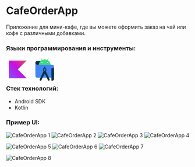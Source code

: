 # CafeOrderApp

Приложение для мини-кафе, где вы можете оформить заказ на чай или кофе с различными добавками.

### Языки программирования и инструменты:
<img align="left" alt="Kotlin" width="64px" hight="64px" src="https://github.com/devicons/devicon/blob/master/icons/kotlin/kotlin-original.svg" style="padding-right:10px;" />
<img align="left" alt="Android Studio" width="64px" hight="64px" src="https://github.com/devicons/devicon/blob/master/icons/androidstudio/androidstudio-original.svg" style="padding-right:10px;" />

<br />
<br />
<br />

### Стек технологий:
- Android SDK
- Kotlin

### Пример UI:
<p>
  <img alt="CafeOrderApp 1" width="200px" hight="400px"  src="https://github.com/Foxxx48/CafeOrderApp/assets/85708455/473fe13e-77b7-44b7-8836-2c9b6bff3b76"/>
  <img alt="CafeOrderApp 2" width="200px" hight="400px"  src="https://github.com/Foxxx48/CafeOrderApp/assets/85708455/603ce29e-1120-4ff5-904c-771a5d59a84d"/>
  <img alt="CafeOrderApp 3" width="200px" hight="400px"  src="https://github.com/Foxxx48/CafeOrderApp/assets/85708455/0373ae73-9dc5-42d8-801d-61172a28916b"/>
  <img alt="CafeOrderApp 4" width="200px" hight="400px"  src="https://github.com/Foxxx48/CafeOrderApp/assets/85708455/be393669-0e71-4a42-8a5e-f189ddf586dc"/>
</p>

<p>
  <img alt="CafeOrderApp 5" width="200px" hight="400px"  src="https://github.com/Foxxx48/CafeOrderApp/assets/85708455/48f41281-c20d-47d5-934a-31637d553265"/>
  <img alt="CafeOrderApp 6" width="200px" hight="400px"  src="https://github.com/Foxxx48/CafeOrderApp/assets/85708455/78235e63-43f9-4113-803f-606d4bdf1d78"/>
  <img alt="CafeOrderApp 7" width="200px" hight="400px"  src="https://github.com/Foxxx48/CafeOrderApp/assets/85708455/db7260f5-9660-4d49-8702-13bf424f59ba"/>
</p>

<p>
  <img alt="CafeOrderApp 8" width="400px" hight="200px"  src="https://github.com/Foxxx48/CafeOrderApp/assets/85708455/b71e7d65-c011-4976-bc93-24f3ccc53583"/>
</p>

<!--
The same on English

# CafeOrderApp

An application for a mini cafe where you can place an order for tea or coffee with different additives.

### Languages and Tools:
<img align="left" alt="Kotlin" width="64px" hight="64px" src="https://github.com/devicons/devicon/blob/master/icons/kotlin/kotlin-original.svg" style="padding-right:10px;" />
<img align="left" alt="Android Studio" width="64px" hight="64px" src="https://github.com/devicons/devicon/blob/master/icons/androidstudio/androidstudio-original.svg" style="padding-right:10px;" />

<br />
<br />
<br />

### Technology stack:
- Android SDK
- Kotlin

### UI example:
<p>
  <img alt="CafeOrderApp 1" width="200px" hight="400px"  src="https://github.com/Foxxx48/CafeOrderApp/assets/85708455/473fe13e-77b7-44b7-8836-2c9b6bff3b76"/>
  <img alt="CafeOrderApp 2" width="200px" hight="400px"  src="https://github.com/Foxxx48/CafeOrderApp/assets/85708455/603ce29e-1120-4ff5-904c-771a5d59a84d"/>
  <img alt="CafeOrderApp 3" width="200px" hight="400px"  src="https://github.com/Foxxx48/CafeOrderApp/assets/85708455/0373ae73-9dc5-42d8-801d-61172a28916b"/>
  <img alt="CafeOrderApp 4" width="200px" hight="400px"  src="https://github.com/Foxxx48/CafeOrderApp/assets/85708455/be393669-0e71-4a42-8a5e-f189ddf586dc"/>
</p>

<p>
  <img alt="CafeOrderApp 5" width="200px" hight="400px"  src="https://github.com/Foxxx48/CafeOrderApp/assets/85708455/48f41281-c20d-47d5-934a-31637d553265"/>
  <img alt="CafeOrderApp 6" width="200px" hight="400px"  src="https://github.com/Foxxx48/CafeOrderApp/assets/85708455/78235e63-43f9-4113-803f-606d4bdf1d78"/>
  <img alt="CafeOrderApp 7" width="200px" hight="400px"  src="https://github.com/Foxxx48/CafeOrderApp/assets/85708455/db7260f5-9660-4d49-8702-13bf424f59ba"/>
</p>

<p>
  <img alt="CafeOrderApp 8" width="400px" hight="200px"  src="https://github.com/Foxxx48/CafeOrderApp/assets/85708455/b71e7d65-c011-4976-bc93-24f3ccc53583"/>
</p>

-->
